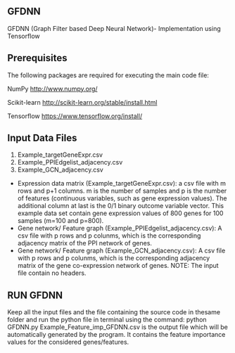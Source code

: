 ## GFDNN 
GFDNN (Graph Filter based Deep Neural Network)- Implementation using Tensorflow
## Prerequisites
The following packages are required for executing the main code file:

NumPy http://www.numpy.org/ 

Scikit-learn http://scikit-learn.org/stable/install.html

Tensorflow https://www.tensorflow.org/install/

## Input Data Files
1. Example_targetGeneExpr.csv  
2. Example_PPIEdgelist_adjacency.csv
3. Example_GCN_adjacency.csv

* Expression data matrix (Example_targetGeneExpr.csv): a csv file with m rows and p+1 columns. m is the number of samples and p is the number of features (continuous variables, such as gene expression values). The additional column at last is the 0/1 binary outcome variable vector. This example data set contain gene expression values of 800 genes for 100 samples (m=100 and p=800).
* Gene network/ Feature graph (Example_PPIEdgelist_adjacency.csv): A csv file with p rows and p colunms, which is the corresponding adjacency matrix of the PPI network of genes.
* Gene network/ Feature graph (Example_GCN_adjacency.csv): A csv file with p rows and p colunms, which is the corresponding adjacency matrix of the gene co-expression network of genes.
NOTE: The input file contain no headers.

## RUN GFDNN
Keep all the input files and the file containing the source code in thesame folder and run the python file in terminal using the command:
    python GFDNN.py
Example_Feature_imp_GFDNN.csv is the output file which will be automatically generated by the program. It contains the feature importance values for the considered genes/features. 
